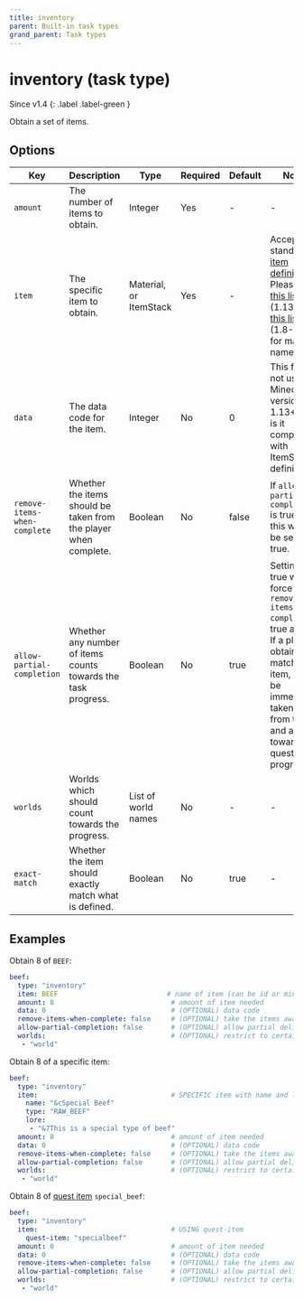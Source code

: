 ```yaml
---
title: inventory
parent: Built-in task types
grand_parent: Task types
---
```


# inventory (task type)

Since v1.4
{: .label .label-green }


Obtain a set of items.

## Options

| Key                          | Description                                                      | Type                   | Required | Default | Notes                                                                                                                                                                                                                                                                  |
|------------------------------|------------------------------------------------------------------|------------------------|----------|---------|------------------------------------------------------------------------------------------------------------------------------------------------------------------------------------------------------------------------------------------------------------------------|
| `amount`                     | The number of items to obtain.                                   | Integer                | Yes      | \-      | \-                                                                                                                                                                                                                                                                     |
| `item`                       | The specific item to obtain.                                     | Material, or ItemStack | Yes      | \-      | Accepts standard [item definition](defining_items "wikilink"). Please see [this list](https://hub.spigotmc.org/javadocs/bukkit/org/bukkit/Material.html) (1.13+) or [this list](https://helpch.at/docs/1.12.2/org/bukkit/Material.html) (1.8-1.12) for material names. |
| `data`                       | The data code for the item.                                      | Integer                | No       | 0       | This field is not used in Minecraft versions 1.13+, nor is it compatible with ItemStack definitions.                                                                                                                                                                   |
| `remove-items-when-complete` | Whether the items should be taken from the player when complete. | Boolean                | No       | false   | If `allow-partial-completion` is true, then this will also be set to true.                                                                                                                                                                                             |
| `allow-partial-completion`   | Whether any number of items counts towards the task progress.    | Boolean                | No       | true    | Setting to true will force `remove-items-when-complete` to true as well. If a player obtains any matching item, it will be immediately taken away from them and added towards the quest progress.                                                                      |
| `worlds`                     | Worlds which should count towards the progress.                  | List of world names    | No       | \-      | \-                                                                                                                                                                                                                                                                     |
| `exact-match`                | Whether the item should exactly match what is defined.           | Boolean                | No       | true    | \-                                                                                                                                                                                                                                                                     |

## Examples

Obtain 8 of `BEEF`:

``` yaml
beef:
  type: "inventory"
  item: BEEF                           # name of item (can be id or minecraft name)
  amount: 8                             # amount of item needed
  data: 0                               # (OPTIONAL) data code
  remove-items-when-complete: false     # (OPTIONAL) take the items away from the player on completion - default: false
  allow-partial-completion: false       # (OPTIONAL) allow partial deliveries - default: true
  worlds:                               # (OPTIONAL) restrict to certain worlds
   - "world"
```

Obtain 8 of a specific item:

``` yaml
beef:
  type: "inventory"
  item:                                 # SPECIFIC item with name and lore
    name: "&cSpecial Beef"
    type: "RAW_BEEF"
    lore:
     - "&7This is a special type of beef"
  amount: 8                             # amount of item needed
  data: 0                               # (OPTIONAL) data code
  remove-items-when-complete: false     # (OPTIONAL) take the items away from the player on completion - default: false
  allow-partial-completion: false       # (OPTIONAL) allow partial deliveries - default: true
  worlds:                               # (OPTIONAL) restrict to certain worlds
   - "world"
```

Obtain 8 of [quest item](../configuration/defining-items#quest-items)
`special_beef`:

``` yaml
beef:
  type: "inventory"
  item:                                 # USING quest-item
    quest-item: "specialbeef"
  amount: 8                             # amount of item needed
  data: 0                               # (OPTIONAL) data code
  remove-items-when-complete: false     # (OPTIONAL) take the items away from the player on completion - default: false
  allow-partial-completion: false       # (OPTIONAL) allow partial deliveries - default: true
  worlds:                               # (OPTIONAL) restrict to certain worlds
   - "world"
```

